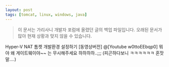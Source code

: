 ```yaml
---
layout: post
tags: [tomcat, linux, windows, java]
---
```


> 이 문서는 가리사니 개발자 포럼에 올렸던 글의 백업 파일입니다.
오래된 문서가 많아 현재 상황과 맞지 않을 수 있습니다.


Hyper-V NAT 톰켓 개발환경 설정하기 [동영상버전]
@[Youtube w0ttoEEbqp0]
뭐야 왜 게이트웨이야~~ 는 무시해주세요 하하하하..;;;
(피곤하다보니 ㅋㅋㅋㅋㅋㅋ 혼잣말....)